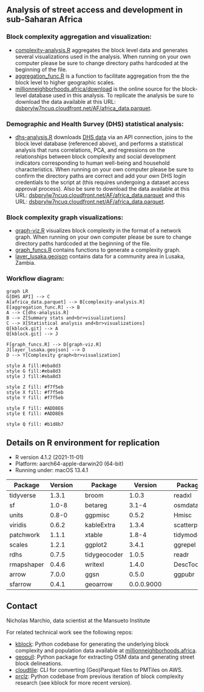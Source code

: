 
## Analysis of street access and development in sub-Saharan Africa


### Block complexity aggregation and visualization:

* [complexity-analysis.R](https://github.com/mansueto-institute/kblock-analysis/blob/main/complexity-analysis.R) aggregates the block level data and generates several visualizations used in the analysis. When running on your own computer please be sure to change directory paths hardcoded at the beginning of the file.
* [aggregation_func.R](https://github.com/mansueto-institute/kblock-analysis/blob/main/aggregation_func.R) is a function to facilitate aggregation from the the block level to higher geographic scales.
* [millionneighborhoods.africa/download](https://www.millionneighborhoods.africa/download) is the online source for the block-level database used in this analysis. To replicate the analysis be sure to download the data available at this  URL: [dsbprylw7ncuq.cloudfront.net/AF/africa_data.parquet](dsbprylw7ncuq.cloudfront.net/AF/africa_data.parquet).

### Demographic and Health Survey (DHS) statistical analysis:

* [dhs-analysis.R](https://github.com/mansueto-institute/kblock-analysis/blob/main/dhs-analysis.R) downloads [DHS data](https://dhsprogram.com/) via an API connection, joins to the block level database (referenced above), and performs a statistical analysis that runs correlations, PCA, and regressions on the relationships between block complexity and social development indicators corresponding to human well-being and household characteristics. When running on your own computer please be sure to confirm the directory paths are correct and add your own DHS login credentials to the script at (this requires undergoing a dataset access approval process). Also be sure to download the data available at this  URL: [dsbprylw7ncuq.cloudfront.net/AF/africa_data.parquet](dsbprylw7ncuq.cloudfront.net/AF/africa_data.parquet) and this URL: [dsbprylw7ncuq.cloudfront.net/AF/africa_data.parquet](dsbprylw7ncuq.cloudfront.net/AF/africa_geodata.parquet).

### Block complexity graph visualizations:

* [graph-viz.R](https://github.com/mansueto-institute/kblock-analysis/blob/main/graph-viz.R) visualizes block complexity in the format of a network graph.  When running on your own computer please be sure to change directory paths hardcoded at the beginning of the file.
* [graph_funcs.R](https://github.com/mansueto-institute/kblock-analysis/blob/main/graph_funcs.R) contains functions to generate a complexity graph.
* [layer_lusaka.geojson](https://github.com/mansueto-institute/kblock-analysis/blob/main/data/layer_lusaka.geojson) contains data for a community area in Lusaka, Zambia. 

### Workflow diagram:
```mermaid
graph LR
G[DHS API] --> C
A[africa_data.parquet] --> B[complexity-analysis.R]
E[aggregation_func.R] --> B
A --> C[dhs-analysis.R]
B --> Z[Summary stats and<br>visualizations]
C --> X[Statistical analysis and<br>visualizations]
Q[kblock.git] --> A
Q[kblock.git] --> J

F[graph_funcs.R] --> D[graph-viz.R]
J[layer_lusaka.geojson] --> D
D --> Y[Complexity graph<br>visualization]

style A fill:#eba8d3
style G fill:#eba8d3
style J fill:#eba8d3

style Z fill: #f7f5eb
style X fill: #f7f5eb
style Y fill: #f7f5eb

style F fill: #ADD8E6
style E fill: #ADD8E6

style Q fill: #b1d8b7
```

## Details on R environment for replication

* R version 4.1.2 (2021-11-01)
* Platform: aarch64-apple-darwin20 (64-bit)
* Running under: macOS 13.4.1

| Package | Version | | Package | Version | | Package | Version |
|---|---|- |---|---|- |---|---|
| tidyverse | 1.3.1 | | broom | 1.0.3 | | readxl | 1.3.1 | 
| sf | 1.0-8 | | betareg | 3.1-4 | | osmdata | 0.1.9 |
| units | 0.8-0 | | ggpmisc | 0.5.2 | | Hmisc | 4.8-0 | 
| viridis | 0.6.2 | | kableExtra | 1.3.4 | | scatterpie | 0.1.7 |
| patchwork | 1.1.1 | | xtable | 1.8-4 | | tidymodels | 0.2.0 | 
| scales | 1.2.1 | | ggplot2 | 3.4.1 | | ggrepel | 0.9.3 |
| rdhs | 0.7.5 | | tidygeocoder | 1.0.5 | | readr | 2.1.1 | 
| rmapshaper | 0.4.6 | | writexl | 1.4.0 | | DescTools | 0.99.48 |
| arrow | 7.0.0 | | ggsn | 0.5.0 | | ggpubr | 0.6.0 | 
| sfarrow | 0.4.1 | | geoarrow | 0.0.0.9000 | 


## Contact 
Nicholas Marchio, data scientist at the Mansueto Institute

For related technical work see the following repos:
* [kblock](https://github.com/mansueto-institute/kblock): Python codebase for generating the underlying block complexity and population data available at [millionneighborhoods.africa](millionneighborhoods.africa).
* [geopull](https://github.com/mansueto-institute/geopull): Python package for extracting OSM data and generating street block delineations.
* [cloudtile](https://github.com/mansueto-institute/cloudtile): CLI for converting (Geo)Parquet files to PMTiles on AWS.
* [prclz](https://github.com/mansueto-institute/prclz): Python codebase from previous iteration of block complexity research (see kblock for more recent version).
